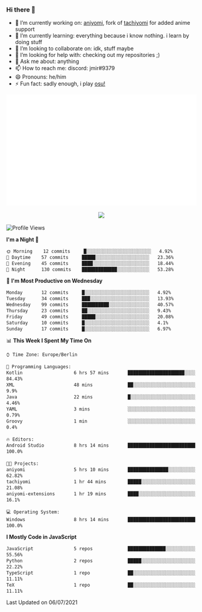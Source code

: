 ### Hi there 👋



<!--
**jmir1/jmir1** is a ✨ _special_ ✨ repository because its `README.md` (this file) appears on your GitHub profile.

Here are some ideas to get you started:
-->
- 🔭 I’m currently working on: [aniyomi](https://github.com/jmir1/aniyomi), fork of [tachiyomi](https://github.com/tachiyomiorg/tachiyomi) for added anime support
- 🌱 I’m currently learning: everything because i know nothing. i learn by doing stuff
- 👯 I’m looking to collaborate on: idk, stuff maybe
- 🤔 I’m looking for help with: checking out my repositories ;)
- 💬 Ask me about: anything
- 📫 How to reach me: discord: jmir#9379
- 😄 Pronouns: he/him
- ⚡ Fun fact: sadly enough, i play [osu!](https://osu.ppy.sh/users/18018426)  
<div>
	<p align="center">
		<a href="https://github.com/jmir1?tab=repositories" target="_blank" rel="noopener"><img src="https://github.com/jmir1/github-stats/blob/master/generated/overview.svg"></a>
	</p>
	<p align="center">
		<a href="https://github.com/search?o=desc&q=author%3Ajmir1&s=committer-date&type=Commits" target="_blank" rel="noopener"><img src="https://github-readme-streak-stats.herokuapp.com/?user=jmir1"></a>
	</p>
</div>

<!--START_SECTION:waka-->
![Profile Views](http://img.shields.io/badge/Profile%20Views-7-blue)

**I'm a Night 🦉** 

```text
🌞 Morning    12 commits     █░░░░░░░░░░░░░░░░░░░░░░░░   4.92% 
🌆 Daytime    57 commits     █████░░░░░░░░░░░░░░░░░░░░   23.36% 
🌃 Evening    45 commits     ████░░░░░░░░░░░░░░░░░░░░░   18.44% 
🌙 Night      130 commits    █████████████░░░░░░░░░░░░   53.28%

```
📅 **I'm Most Productive on Wednesday** 

```text
Monday       12 commits     █░░░░░░░░░░░░░░░░░░░░░░░░   4.92% 
Tuesday      34 commits     ███░░░░░░░░░░░░░░░░░░░░░░   13.93% 
Wednesday    99 commits     ██████████░░░░░░░░░░░░░░░   40.57% 
Thursday     23 commits     ██░░░░░░░░░░░░░░░░░░░░░░░   9.43% 
Friday       49 commits     █████░░░░░░░░░░░░░░░░░░░░   20.08% 
Saturday     10 commits     █░░░░░░░░░░░░░░░░░░░░░░░░   4.1% 
Sunday       17 commits     █░░░░░░░░░░░░░░░░░░░░░░░░   6.97%

```


📊 **This Week I Spent My Time On** 

```text
⌚︎ Time Zone: Europe/Berlin

💬 Programming Languages: 
Kotlin                   6 hrs 57 mins       █████████████████████░░░░   84.43% 
XML                      48 mins             ██░░░░░░░░░░░░░░░░░░░░░░░   9.9% 
Java                     22 mins             █░░░░░░░░░░░░░░░░░░░░░░░░   4.46% 
YAML                     3 mins              ░░░░░░░░░░░░░░░░░░░░░░░░░   0.79% 
Groovy                   1 min               ░░░░░░░░░░░░░░░░░░░░░░░░░   0.4%

🔥 Editors: 
Android Studio           8 hrs 14 mins       █████████████████████████   100.0%

🐱‍💻 Projects: 
aniyomi                  5 hrs 10 mins       ███████████████░░░░░░░░░░   62.82% 
tachiyomi                1 hr 44 mins        █████░░░░░░░░░░░░░░░░░░░░   21.08% 
aniyomi-extensions       1 hr 19 mins        ████░░░░░░░░░░░░░░░░░░░░░   16.1%

💻 Operating System: 
Windows                  8 hrs 14 mins       █████████████████████████   100.0%

```

**I Mostly Code in JavaScript** 

```text
JavaScript               5 repos             ██████████████░░░░░░░░░░░   55.56% 
Python                   2 repos             █████░░░░░░░░░░░░░░░░░░░░   22.22% 
TypeScript               1 repo              ██░░░░░░░░░░░░░░░░░░░░░░░   11.11% 
TeX                      1 repo              ██░░░░░░░░░░░░░░░░░░░░░░░   11.11%

```



 Last Updated on 06/07/2021
<!--END_SECTION:waka-->

